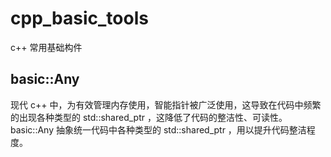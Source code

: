 # cpp_basic_tools
c++ 常用基础构件
## basic::Any
现代 c++ 中，为有效管理内存使用，智能指针被广泛使用，这导致在代码中频繁的出现各种类型的 std::shared_ptr ，这降低了代码的整洁性、可读性。
basic::Any 抽象统一代码中各种类型的 std::shared_ptr ，用以提升代码整洁程度。